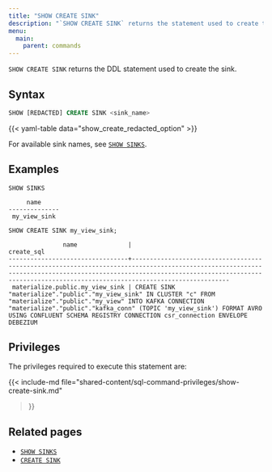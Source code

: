 ```yaml
---
title: "SHOW CREATE SINK"
description: "`SHOW CREATE SINK` returns the statement used to create the sink."
menu:
  main:
    parent: commands
---
```


`SHOW CREATE SINK` returns the DDL statement used to create the sink.

## Syntax

```sql
SHOW [REDACTED] CREATE SINK <sink_name>
```

{{< yaml-table data="show_create_redacted_option" >}}

For available sink names, see [`SHOW SINKS`](/sql/show-sinks).

## Examples

```mzsql
SHOW SINKS
```

```nofmt
     name
--------------
 my_view_sink
```

```mzsql
SHOW CREATE SINK my_view_sink;
```

```nofmt
               name              |                                                                                                        create_sql
---------------------------------+---------------------------------------------------------------------------------------------------------------------------------------------------------------------------------------------------------------------------------------------
 materialize.public.my_view_sink | CREATE SINK "materialize"."public"."my_view_sink" IN CLUSTER "c" FROM "materialize"."public"."my_view" INTO KAFKA CONNECTION "materialize"."public"."kafka_conn" (TOPIC 'my_view_sink') FORMAT AVRO USING CONFLUENT SCHEMA REGISTRY CONNECTION csr_connection ENVELOPE DEBEZIUM
```

## Privileges

The privileges required to execute this statement are:

{{< include-md file="shared-content/sql-command-privileges/show-create-sink.md"
>}}

## Related pages

- [`SHOW SINKS`](../show-sinks)
- [`CREATE SINK`](../create-sink)
